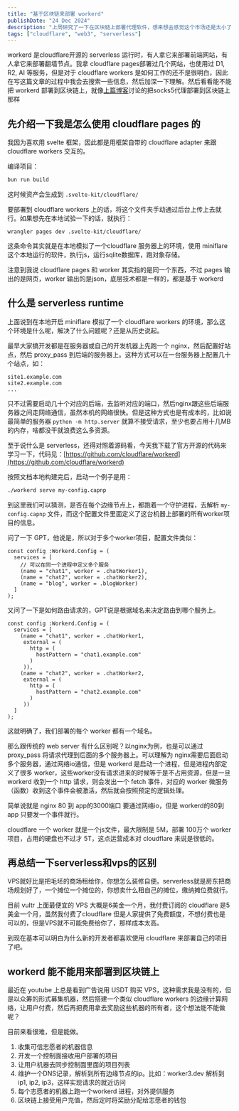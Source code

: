 ```yaml
---
title: "基于区块链来部署 workerd"
publishDate: "24 Dec 2024"
description: "上周研究了一下在区块链上部署代理软件，想来想去感觉这个市场还是太小了，有需求的人不够多，思来想去发现还是纯socks5的应用面太窄了，一番调研发现workerd功能丰富多了，这篇文章就将讨论一下部署workerd的可行性"
tags: ["cloudflare", "web3", "serverless"]
---
```


workerd 是cloudflare开源的 serverless 运行时，有人拿它来部署前端网站，有人拿它来部署翻墙节点。我拿 cloudflare pages部署过几个网站，也使用过 D1, R2, AI 等服务，但是对于 cloudflare workers 是如何工作的还不是很明白，因此在写这篇文章的过程中我会去搜索一些信息，然后加深一下理解。然后看看能不能把 workerd 部署到区块链上，就像[上篇博客](/posts/build-a-proxy-on-blockchain)讨论的把socks5代理部署到区块链上那样

## 先介绍一下我是怎么使用 cloudflare pages 的

我因为喜欢用 svelte 框架，因此都是用框架自带的 cloudflare adapter 来跟 cloudflare workers 交互的。

编译项目：

```bash
bun run build
```

这时候资产会生成到 `.svelte-kit/cloudflare/`

要部署到 cloudflare workers 上的话，将这个文件夹手动通过后台上传上去就行。如果想先在本地试验一下的话，就执行：

```shell
wrangler pages dev .svelte-kit/cloudflare/
```

这条命令其实就是在本地模拟了一个cloudflare 服务器上的环境，使用 miniflare 这个本地运行的软件，执行js，运行sqlite数据库，跑对象存储。

注意到我说 cloudflare pages 和 worker 其实指的是同一个东西，不过 pages 输出的是网页，worker 输出的是json，底层技术都是一样的，都是基于 workerd

## 什么是 serverless runtime

上面说到在本地开启 miniflare 模拟了一个 cloudflare workers 的环境，那么这个环境是什么呢，解决了什么问题呢？还是从历史说起。

最早大家搞开发都是在服务器或自己的开发机器上先跑一个 nginx，然后配置好站点，然后 proxy_pass 到后端的服务器上。这种方式可以在一台服务器上配置几十个站点，如：

```
site1.example.com
site2.example.com
...
```

只不过需要启动几十个对应的后端，去监听对应的端口，然后nginx跟这些后端服务器之间走网络通信，虽然本机的网络很快。但是这种方式也是有成本的，比如说最简单的服务器 `python -m http.server` 就算不接受请求，至少也要占用十几MB的内存，啥都没干就浪费这么多资源。

至于说什么是 serverless，还得对照着源码看，今天我下载了官方开源的代码来学习一下，代码见：[https://github.com/cloudflare/workerd](https://github.com/cloudflare/workerd)

按照文档本地构建完后，启动一个例子是用：

```bash
./workerd serve my-config.capnp
```

到这里我们可以猜测，是否在每个边缘节点上，都跑着一个守护进程，去解析 `my-config.capnp` 文件，而这个配置文件里面定义了这台机器上部署的所有worker项目的信息。

问了一下 GPT，他说是，所以对于多个worker项目，配置文件类似：

```capnp
const config :Workerd.Config = (
  services = [
    // 可以在同一个进程中定义多个服务
    (name = "chat1", worker = .chatWorker1),
    (name = "chat2", worker = .chatWorker2),
    (name = "blog", worker = .blogWorker)
  ]
);
```

又问了一下是如何路由请求的，GPT说是根据域名来决定路由到哪个服务上。

```capnp
const config :Workerd.Config = (
  services = [
    (name = "chat1", worker = .chatWorker1, 
     external = (
       http = (
         hostPattern = "chat1.example.com"
       )
     )),
    (name = "chat2", worker = .chatWorker2,
     external = (
       http = (
         hostPattern = "chat2.example.com"
       )
     ))
  ]
);
```

这就明确了，我们部署的每个 worker 都有一个域名。

那么跟传统的 web server 有什么区别呢？以nginx为例，也是可以通过 proxy_pass 将请求代理到后面的多个服务器上。可以理解为 nginx需要后面启动多个服务器，通过网络io通信，但是 workerd 是启动一个进程，但是进程内部定义了很多 worker，这些worker没有请求进来的时候等于是不占用资源，但是一旦 workerd 收到一个 http 请求，则会发出一个 fetch 事件，对应的 worker 微服务（函数）收到这个事件会被激活，然后就会按照预定的逻辑处理。

简单说就是 nginx 80 到 app的3000端口 要通过网络io，但是 workerd的80到 app 只要发一个事件就行。

cloudflare 一个 worker 就是一个js文件，最大限制是 5M，部署 100万个 worker项目，占用的硬盘也不过才 5T，这点运营成本对 cloudflare 来说是很低的。

## 再总结一下serverless和vps的区别

VPS就好比是把毛坯的商场租给你，你想怎么装修自便。serverless就是房东把商场规划好了，一个摊位一个摊位的，你想卖什么租自己的摊位，缴纳摊位费就行。

目前 vultr 上面最便宜的 VPS 大概是6美金一个月，我付费订阅的 cloudflare 是5美金一个月，虽然我付费了cloudflare 但是人家提供了免费额度，不想付费也是可以的，但是VPS就不可能免费给你了，那样成本太高。

到现在基本可以明白为什么新的开发者都喜欢使用 cloudflare 来部署自己的项目了吧。

## workerd 能不能用来部署到区块链上

最近在 youtube 上总是看到广告说用 USDT 购买 VPS，这种需求我是没有的，但是以众筹的形式募集机器，然后搭建一个类似 cloudflare workers 的边缘计算网络，让用户付费，然后再把费用拿去奖励这些机器的所有者，这个想法能不能做呢？

目前来看很难，但是能做。

1. 收集可信志愿者的机器信息
2. 开发一个控制面接收用户部署的项目
3. 让用户机器去同步控制面里面的项目列表
4. 维护一个DNS记录，解析到所有边缘节点的ip。比如：worker3.dev 解析到 ip1, ip2, ip3，这样实现请求的就近访问
5. 每个志愿者的机器上跑一个workerd 进程，对外提供服务
6. 区块链上接受用户充值，然后定时将奖励分配给志愿者的钱包
